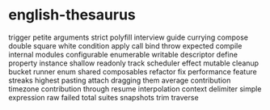 # english-thesaurus

trigger
petite
arguments
strict
polyfill
interview
guide
currying
compose
double
square
white
condition
apply
call
bind
throw
expected
compile
internal
modules
configurable
enumerable
writable
descriptor
define
property
instance
shallow
readonly
track
scheduler
effect
mutable
cleanup
bucket
runner
enum
shared
composables
refactor
fix
performance
feature
streaks
highest
pasting
attach
dragging
them
average
contribution
timezone
contribution
through
resume
interpolation
context
delimiter
simple
expression
raw
failed
total
suites
snapshots
trim
traverse
